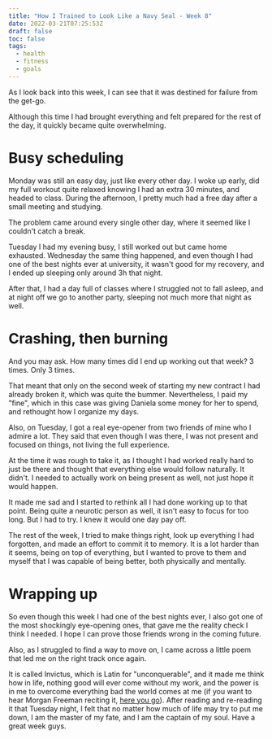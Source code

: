```yaml
---
title: "How I Trained to Look Like a Navy Seal - Week 8"
date: 2022-03-21T07:25:53Z
draft: false
toc: false
tags:
  - health
  - fitness
  - goals
---
```


As I look back into this week, I can see that it was destined for failure from the get-go.

Although this time I had brought everything and felt prepared for the rest of the day, it quickly became quite overwhelming.

# Busy scheduling

Monday was still an easy day, just like every other day. I woke up early, did my full workout quite relaxed knowing I had an extra 30 minutes, and headed to class. During the afternoon, I pretty much had a free day after a small meeting and studying.

The problem came around every single other day, where it seemed like I couldn't catch a break.

Tuesday I had my evening busy, I still worked out but came home exhausted. Wednesday the same thing happened, and even though I had one of the best nights ever at university, it wasn't good for my recovery, and I ended up sleeping only around 3h that night.

After that, I had a day full of classes where I struggled not to fall asleep, and at night off we go to another party, sleeping not much more that night as well.

# Crashing, then burning

And you may ask. How many times did I end up working out that week? 3 times. Only 3 times.

That meant that only on the second week of starting my new contract I had already broken it, which was quite the bummer. Nevertheless, I paid my "fine", which in this case was giving Daniela some money for her to spend, and rethought how I organize my days.

Also, on Tuesday, I got a real eye-opener from two friends of mine who I admire a lot. They said that even though I was there, I was not present and focused on things, not living the full experience.

At the time it was rough to take it, as I thought I had worked really hard to just be there and thought that everything else would follow naturally. It didn't. I needed to actually work on being present as well, not just hope it would happen.

It made me sad and I started to rethink all I had done working up to that point. Being quite a neurotic person as well, it isn't easy to focus for too long. But I had to try. I knew it would one day pay off.

The rest of the week, I tried to make things right, look up everything I had forgotten, and made an effort to commit it to memory. It is a lot harder than it seems, being on top of everything, but I wanted to prove to them and myself that I was capable of being better, both physically and mentally.

# Wrapping up

So even though this week I had one of the best nights ever, I also got one of the most shockingly eye-opening ones, that gave me the reality check I think I needed. I hope I can prove those friends wrong in the coming future.

Also, as I struggled to find a way to move on, I came across a little poem that led me on the right track once again.

It is called Invictus, which is Latin for "unconquerable", and it made me think how in life, nothing good will ever come without my work, and the power is in me to overcome everything bad the world comes at me (if you want to hear Morgan Freeman reciting it, [here you go](https://www.youtube.com/watch?v=a7q_vACVwq0)). After reading and re-reading it that Tuesday night, I felt that no matter how much of life may try to put me down, I am the master of my fate, and I am the captain of my soul. Have a great week guys.
